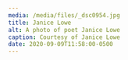 ```yaml
---
media: /media/files/_dsc0954.jpg
title: Janice Lowe
alt: A photo of poet Janice Lowe
caption: Courtesy of Janice Lowe
date: 2020-09-09T11:58:00-0500
---
```

